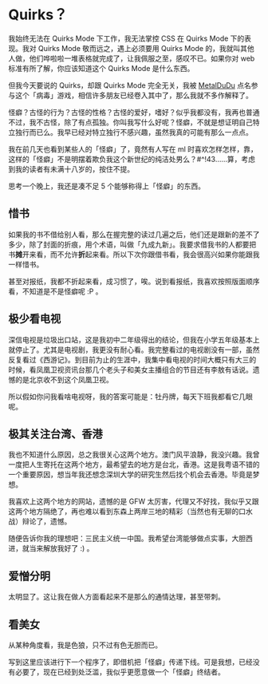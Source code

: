 # Quirks？

我始终无法在 Quirks Mode 下工作，我无法掌控 CSS 在 Quirks Mode 下的表现。我对 Quirks Mode 敬而远之，遇上必须要用 Quirks Mode 的，我就叫其他人做，他们哗啦啦一堆表格就完成了，让我佩服之至，感叹不已。如果你对 web 标准有所了解，你应该知道这个 Quirks Mode 是什么东西。

但我今天要说的 Quirks，却跟 Quirks Mode 完全无关，我被 [MetalDuDu][0] 点名参与这个「病毒」游戏，相信许多朋友已经卷入其中了，那么我就不多作解释了。

怪癖？古怪的行为？古怪的性格？古怪的爱好，嗜好？似乎我都没有，我再也普通不过，我不古怪，除了有点孤独。你叫我写什么好呢？怪癖，不就是想证明自己特立独行而已么。我早已经对特立独行不感兴趣，虽然我真的可能有那么一点点。

我在前几天也看到某些人的「怪癖」了，竟然有人写在 ml 时喜欢怎样怎样，靠，这样的「怪癖」不是明摆着欺负我这个新世纪的纯洁处男么？\#$%@\#^%^%$^!43……算，考虑到我的读者有未满十八岁的，按住不提。

思考一个晚上，我还是凑不足 5 个能够称得上「怪癖」的东西。

## 惜书

如果我的书不借给别人看，那么在握完整的读过几遍之后，他们还是跟新的差不了多少，除了封面的折痕，用个术语，叫做「九成九新」。我要求借我书的人都要把书**摊**开来看，而不允许**折**起来看。所以下次你跟借书看，我会很高兴如果你能跟我一样惜书。

甚至对报纸，我都不折起来看，成习惯了，唉。说到看报纸，我喜欢按照版面顺序看，不知道是不是怪癖呢 :P 。

## 极少看电视

深信电视是垃圾出口站，这是我初中二年级得出的结论，但我在小学五年级基本上就停止了。尤其是电视剧，我更没有耐心看。我完整看过的电视剧没有一部，虽然反复看过《西游记》。到目前为止的生涯中，我集中看电视的时间大概只有大三的时候，看凤凰卫视资讯台那几个老头子和美女主播组合的节目还有李敖有话说。遗憾的是北京收不到这个凤凰卫视。

所以假如你问我看啥电视呀，我的答案可能是：牡丹牌，每天下班我都看它几眼呢。

## 极其关注台湾、香港

我也不知道什么原因，总之我很关心这两个地方。澳门风平浪静，我没兴趣。我曾一度把人生寄托在这两个地方，最希望去的地方是台北，香港。这是我粤语不错的一个重要原因，想当年我还想念深圳大学的研究生然后找个机会去香港。毕竟是梦想。

我喜欢上这两个地方的网站，遗憾的是 GFW 太厉害，代理又不好找，我似乎又跟这两个地方隔绝了，再也难以看到东森上两岸三地的精彩（当然也有无聊的口水战）辩论了，遗憾。

随便告诉你我的理想吧：三民主义统一中国。我希望台湾能够做点实事，大胆西进，就当来解放我好了 :) 。

## 爱憎分明

太明显了。这让我在做人方面看起来不是那么的通情达理，甚至带刺。

## 看美女

从某种角度看，我是色狼，只不过有色无胆而已。

写到这里应该进行下一个程序了，即借机把「怪癖」传递下线。可是我想，已经没有必要了，现在已经到处泛滥，我似乎更愿意做一个「怪癖」终结者。

[0]: http://www.metaldudu.com/blog/
